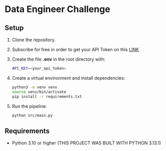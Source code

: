 # Data Engineer Challenge

## Setup
1. Clone the repository.
2. Subscribe for free in order to get your API Token on this [LINK](https://www.football-data.org/client/register)
2. Create the file **.env** in the root directory with:
    ```bash
    API_KEY=<your_api_token>
    ```
    
3. Create a virtual environment and install dependencies:
    ```bash
    python3 -m venv venv
    source venv/bin/activate
    pip install -r requirements.txt
    ```
4. Run the pipeline:
    ```bash
    python src/main.py
    ```

## Requirements
- Python 3.10 or higher (THIS PROJECT WAS BUILT WITH PYTHON 3.13.1)
